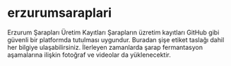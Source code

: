 # erzurumsaraplari
Erzurum Şarapları Üretim Kayıtları
Şarapların üzretim kayıtları GitHub gibi güvenli bir platformda tutulması uygundur. Buradan şişe etiket taslağı dahil her bilgiye ulaşabilirsiniz.
İlerleyen zamanlarda şarap fermantasyon aşamalarına ilişkin fotoğraf ve videolar da yüklenecektir.
